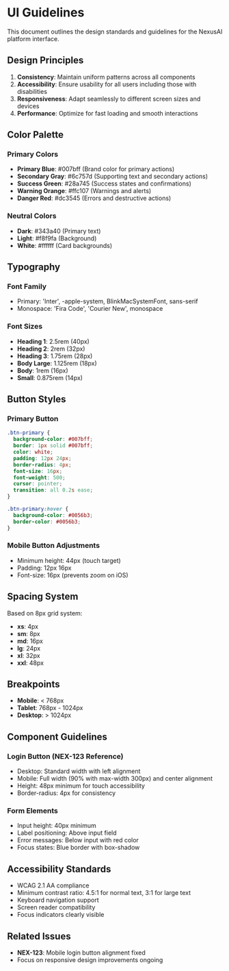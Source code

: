 # UI Guidelines

This document outlines the design standards and guidelines for the NexusAI platform interface.

## Design Principles

1. **Consistency**: Maintain uniform patterns across all components
2. **Accessibility**: Ensure usability for all users including those with disabilities
3. **Responsiveness**: Adapt seamlessly to different screen sizes and devices
4. **Performance**: Optimize for fast loading and smooth interactions

## Color Palette

### Primary Colors
- **Primary Blue**: #007bff (Brand color for primary actions)
- **Secondary Gray**: #6c757d (Supporting text and secondary actions)
- **Success Green**: #28a745 (Success states and confirmations)
- **Warning Orange**: #ffc107 (Warnings and alerts)
- **Danger Red**: #dc3545 (Errors and destructive actions)

### Neutral Colors
- **Dark**: #343a40 (Primary text)
- **Light**: #f8f9fa (Background)
- **White**: #ffffff (Card backgrounds)

## Typography

### Font Family
- Primary: 'Inter', -apple-system, BlinkMacSystemFont, sans-serif
- Monospace: 'Fira Code', 'Courier New', monospace

### Font Sizes
- **Heading 1**: 2.5rem (40px)
- **Heading 2**: 2rem (32px)
- **Heading 3**: 1.75rem (28px)
- **Body Large**: 1.125rem (18px)
- **Body**: 1rem (16px)
- **Small**: 0.875rem (14px)

## Button Styles

### Primary Button
```css
.btn-primary {
  background-color: #007bff;
  border: 1px solid #007bff;
  color: white;
  padding: 12px 24px;
  border-radius: 4px;
  font-size: 16px;
  font-weight: 500;
  cursor: pointer;
  transition: all 0.2s ease;
}

.btn-primary:hover {
  background-color: #0056b3;
  border-color: #0056b3;
}
```

### Mobile Button Adjustments
- Minimum height: 44px (touch target)
- Padding: 12px 16px
- Font-size: 16px (prevents zoom on iOS)

## Spacing System

Based on 8px grid system:
- **xs**: 4px
- **sm**: 8px
- **md**: 16px
- **lg**: 24px
- **xl**: 32px
- **xxl**: 48px

## Breakpoints

- **Mobile**: < 768px
- **Tablet**: 768px - 1024px
- **Desktop**: > 1024px

## Component Guidelines

### Login Button (NEX-123 Reference)
- Desktop: Standard width with left alignment
- Mobile: Full width (90% with max-width 300px) and center alignment
- Height: 48px minimum for touch accessibility
- Border-radius: 4px for consistency

### Form Elements
- Input height: 40px minimum
- Label positioning: Above input field
- Error messages: Below input with red color
- Focus states: Blue border with box-shadow

## Accessibility Standards

- WCAG 2.1 AA compliance
- Minimum contrast ratio: 4.5:1 for normal text, 3:1 for large text
- Keyboard navigation support
- Screen reader compatibility
- Focus indicators clearly visible

## Related Issues

- **NEX-123**: Mobile login button alignment fixed
- Focus on responsive design improvements ongoing 